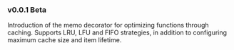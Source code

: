 ### v0.0.1 Beta

Introduction of the memo decorator for optimizing functions through caching. Supports LRU, LFU and FIFO strategies, in addition to configuring maximum cache size and item lifetime.